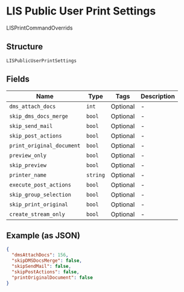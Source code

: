 
# LIS Public User Print Settings

LISPrintCommandOverrids

## Structure

`LISPublicUserPrintSettings`

## Fields

| Name | Type | Tags | Description |
|  --- | --- | --- | --- |
| `dms_attach_docs` | `int` | Optional | - |
| `skip_dms_docs_merge` | `bool` | Optional | - |
| `skip_send_mail` | `bool` | Optional | - |
| `skip_post_actions` | `bool` | Optional | - |
| `print_original_document` | `bool` | Optional | - |
| `preview_only` | `bool` | Optional | - |
| `skip_preview` | `bool` | Optional | - |
| `printer_name` | `string` | Optional | - |
| `execute_post_actions` | `bool` | Optional | - |
| `skip_group_selection` | `bool` | Optional | - |
| `skip_print_original` | `bool` | Optional | - |
| `create_stream_only` | `bool` | Optional | - |

## Example (as JSON)

```json
{
  "dmsAttachDocs": 156,
  "skipDMSDocsMerge": false,
  "skipSendMail": false,
  "skipPostActions": false,
  "printOriginalDocument": false
}
```

